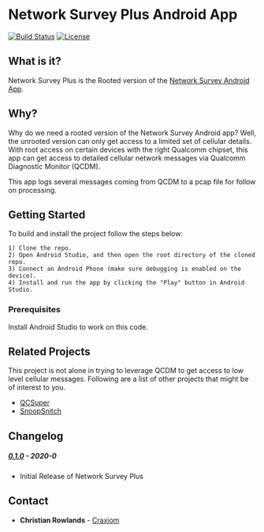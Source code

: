 # Network Survey Plus Android App

[![Build Status](https://travis-ci.com/christianrowlands/android-network-survey.svg?branch=develop)](https://travis-ci.com/github/christianrowlands/android-network-survey-plus)
[![License](https://img.shields.io/badge/license-Apache%202-green.svg?style=flat)](https://github.com/christianrowlands/android-network-survey-rooted/blob/develop/LICENSE)

## What is it?
Network Survey Plus is the Rooted version of the [Network Survey Android App](https://github.com/christianrowlands/android-network-survey).


## Why?
Why do we need a rooted version of the Network Survey Android app? Well, the unrooted version can only get
access to a limited set of cellular details. With root access on certain devices with the right Qualcomm
chipset, this app can get access to detailed cellular network messages via Qualcomm Diagnostic Monitor (QCDM).

This app logs several messages coming from QCDM to a pcap file for follow on processing.


## Getting Started

To build and install the project follow the steps below:

    1) Clone the repo.
    2) Open Android Studio, and then open the root directory of the cloned repo.
    3) Connect an Android Phone (make sure debugging is enabled on the device).
    4) Install and run the app by clicking the "Play" button in Android Studio.


### Prerequisites

Install Android Studio to work on this code.


## Related Projects

This project is not alone in trying to leverage QCDM to get access to low level cellular messages. Following
are a list of other projects that might be of interest to you.
 * [QCSuper](https://github.com/P1sec/QCSuper)
 * [SnoopSnitch](https://opensource.srlabs.de/projects/snoopsnitch)


## Changelog

##### [0.1.0](https://github.com/christianrowlands/android-network-survey-rooted/releases/tag/v0.1.0) - 2020-0
 * Initial Release of Network Survey Plus


## Contact

* **Christian Rowlands** - [Craxiom](https://github.com/christianrowlands)
